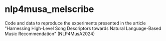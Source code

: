# nlp4musa_melscribe
Code and data to reproduce the experiments presented in the article "Harnessing High-Level Song Descriptors towards Natural Language-Based Music Recommendation" (NLP4MusA2024)
